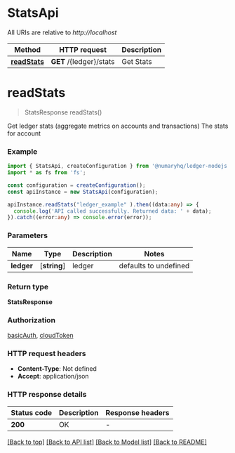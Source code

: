 # StatsApi

All URIs are relative to *http://localhost*

Method | HTTP request | Description
------------- | ------------- | -------------
[**readStats**](StatsApi.md#readStats) | **GET** /{ledger}/stats | Get Stats


# **readStats**
> StatsResponse readStats()

Get ledger stats (aggregate metrics on accounts and transactions) The stats for account

### Example


```typescript
import { StatsApi, createConfiguration } from '@numaryhq/ledger-nodejs';
import * as fs from 'fs';

const configuration = createConfiguration();
const apiInstance = new StatsApi(configuration);

apiInstance.readStats("ledger_example" ).then((data:any) => {
  console.log('API called successfully. Returned data: ' + data);
}).catch((error:any) => console.error(error));
```


### Parameters

Name | Type | Description  | Notes
------------- | ------------- | ------------- | -------------
 **ledger** | [**string**] | ledger | defaults to undefined


### Return type

**StatsResponse**

### Authorization

[basicAuth](README.md#basicAuth), [cloudToken](README.md#cloudToken)

### HTTP request headers

 - **Content-Type**: Not defined
 - **Accept**: application/json


### HTTP response details
| Status code | Description | Response headers |
|-------------|-------------|------------------|
**200** | OK |  -  |

[[Back to top]](#) [[Back to API list]](README.md#documentation-for-api-endpoints) [[Back to Model list]](README.md#documentation-for-models) [[Back to README]](README.md)


